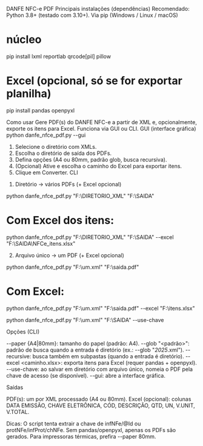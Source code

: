 DANFE NFC-e PDF
Principais instalações (dependências)
Recomendado: Python 3.8+ (testado com 3.10+).
Via pip (Windows / Linux / macOS)

# núcleo
pip install lxml reportlab qrcode[pil] pillow

# Excel (opcional, só se for exportar planilha)
pip install pandas openpyxl

Como usar
Gere PDF(s) do DANFE NFC-e a partir de XML e, opcionalmente, exporte os itens para Excel. Funciona via GUI ou CLI.
GUI (interface gráfica)
python danfe_nfce_pdf.py --gui
1. Selecione o diretório com XMLs.
2. Escolha o diretório de saída dos PDFs.
3. Defina opções (A4 ou 80mm, padrão glob, busca recursiva).
4. (Opcional) Ative e escolha o caminho do Excel para exportar itens.
5. Clique em Converter.
CLI
1) Diretório → vários PDFs (+ Excel opcional)

python danfe_nfce_pdf.py "F:\DIRETORIO_XML" "F:\SAIDA"

# Com Excel dos itens:
python danfe_nfce_pdf.py "F:\DIRETORIO_XML" "F:\SAIDA" --excel "F:\SAIDA\NFCe_itens.xlsx"

2) Arquivo único → um PDF (+ Excel opcional)

python danfe_nfce_pdf.py "F:\um.xml" "F:\saida.pdf"

# Com Excel:
python danfe_nfce_pdf.py "F:\um.xml" "F:\saida.pdf" --excel "F:\itens.xlsx"

python danfe_nfce_pdf.py "F:\um.xml" "F:\SAIDA\" --use-chave

Opções (CLI)

--paper {A4|80mm}: tamanho do papel (padrão: A4).
--glob "<padrão>": padrão de busca quando a entrada é diretório (ex.: --glob "*2025*.xml").
--recursive: busca também em subpastas (quando a entrada é diretório).
--excel <caminho.xlsx>: exporta itens para Excel (requer pandas + openpyxl).
--use-chave: ao salvar em diretório com arquivo único, nomeia o PDF pela chave de acesso (se disponível).
--gui: abre a interface gráfica.

Saídas

PDF(s): um por XML processado (A4 ou 80mm).
Excel (opcional): colunas DATA EMISSÃO, CHAVE ELETRÔNICA, CÓD, DESCRIÇÃO, QTD, UN, V.UNIT, V.TOTAL.

Dicas:
O script tenta extrair a chave de infNFe/@Id ou protNFe/infProt/chNFe.
Sem pandas/openpyxl, apenas os PDFs são gerados.
Para impressoras térmicas, prefira --paper 80mm.

